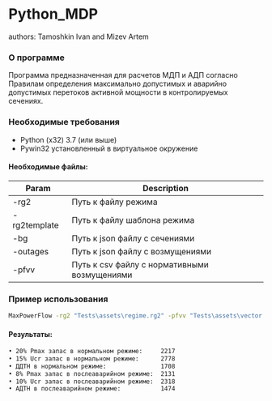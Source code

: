 # Python_MDP
authors: Tamoshkin Ivan and Mizev Artem 
### О программе 
Программа предназначенная для расчетов МДП и АДП согласно Правилам определения максимально допустимых и аварийно допустимых перетоков активной мощности в контролируемых сечениях. 
### Необходимые требования 
* Python (x32) 3.7 (или выше)
* Pywin32 установленный в виртуальное окружение 
#### Необходимые файлы:
| Param | Description |
| ------ | ------ |
| -rg2 | Путь к файлу режима |
| -rg2template | Путь к файлу шаблона режима |
| -bg | Путь к json файлу с сечениями |
| -outages | Путь к json файлу с возмущениями |
| -pfvv | Путь к csv файлу с нормативными возмущениями |
### Пример использования
```sh
MaxPowerFlow -rg2 "Tests\assets\regime.rg2" -pfvv "Tests\assets\vector.csv" -rg2template "src\assets\rastr_templates\режим.rg2" -bg "Tests\assets\flowgate.json" -outages "Tests\assets\faults.json" 
```
#### Результаты:
```sh
• 20% Pmax запас в нормальном режиме:     2217
• 15% Ucr запас в нормальном режиме:      2778
• ДДТН в нормальном режиме:               1708
• 8% Pmax запас в послеаварийном режиме:  2131
• 10% Ucr запас в послеаварийном режиме:  2318
• АДТН в послеаварийном режиме:	          1474
```
